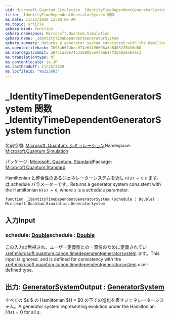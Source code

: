 ```yaml
---
uid: Microsoft.Quantum.Simulation._IdentityTimeDependentGeneratorSystem
title: _IdentityTimeDependentGeneratorSystem 関数
ms.date: 11/25/2020 12:00:00 AM
ms.topic: article
qsharp.kind: function
qsharp.namespace: Microsoft.Quantum.Simulation
qsharp.name: _IdentityTimeDependentGeneratorSystem
qsharp.summary: Returns a generator system consistent with the Hamiltonian `H(s) = 0`, where `s` is a schedule parameter.
ms.openlocfilehash: 7b93a6674bec974e61496696a3d8403225b16d80
ms.sourcegitcommit: a87c1aa8e7453360025e47ba614f25b02ea84ec3
ms.translationtype: MT
ms.contentlocale: ja-JP
ms.lasthandoff: 11/26/2020
ms.locfileid: "96225603"
---
```

# <a name="_identitytimedependentgeneratorsystem-function"></a><span data-ttu-id="bb017-102">_IdentityTimeDependentGeneratorSystem 関数</span><span class="sxs-lookup"><span data-stu-id="bb017-102">_IdentityTimeDependentGeneratorSystem function</span></span>

<span data-ttu-id="bb017-103">名前空間: [Microsoft. Quantum. シミュレーション](xref:Microsoft.Quantum.Simulation)</span><span class="sxs-lookup"><span data-stu-id="bb017-103">Namespace: [Microsoft.Quantum.Simulation](xref:Microsoft.Quantum.Simulation)</span></span>

<span data-ttu-id="bb017-104">パッケージ: [Microsoft. Quantum. Standard](https://nuget.org/packages/Microsoft.Quantum.Standard)</span><span class="sxs-lookup"><span data-stu-id="bb017-104">Package: [Microsoft.Quantum.Standard](https://nuget.org/packages/Microsoft.Quantum.Standard)</span></span>


<span data-ttu-id="bb017-105">Hamiltonian と整合性のあるジェネレーターシステムを返し `H(s) = 0` `s` ます。は schedule パラメーターです。</span><span class="sxs-lookup"><span data-stu-id="bb017-105">Returns a generator system consistent with the Hamiltonian `H(s) = 0`, where `s` is a schedule parameter.</span></span>

```qsharp
function _IdentityTimeDependentGeneratorSystem (schedule : Double) : Microsoft.Quantum.Simulation.GeneratorSystem
```


## <a name="input"></a><span data-ttu-id="bb017-106">入力</span><span class="sxs-lookup"><span data-stu-id="bb017-106">Input</span></span>

### <a name="schedule--double"></a><span data-ttu-id="bb017-107">schedule: [Double](xref:microsoft.quantum.lang-ref.double)</span><span class="sxs-lookup"><span data-stu-id="bb017-107">schedule : [Double](xref:microsoft.quantum.lang-ref.double)</span></span>

<span data-ttu-id="bb017-108">この入力は無視され、ユーザー定義型との一貫性のために定義されてい <xref:microsoft.quantum.canon.timedependentgeneratorsystem> ます。</span><span class="sxs-lookup"><span data-stu-id="bb017-108">This input is ignored, and is defined for consistency with the <xref:microsoft.quantum.canon.timedependentgeneratorsystem> user-defined type.</span></span>



## <a name="output--generatorsystem"></a><span data-ttu-id="bb017-109">出力: [GeneratorSystem](xref:Microsoft.Quantum.Simulation.GeneratorSystem)</span><span class="sxs-lookup"><span data-stu-id="bb017-109">Output : [GeneratorSystem](xref:Microsoft.Quantum.Simulation.GeneratorSystem)</span></span>

<span data-ttu-id="bb017-110">すべての $s $ の Hamiltonian $H = $0 の下での進化を表すジェネレーターシステム。</span><span class="sxs-lookup"><span data-stu-id="bb017-110">A generator system representing evolution under the Hamiltonian $H(s) = 0$ for all $s$.</span></span>